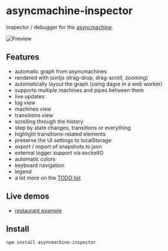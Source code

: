 # asyncmachine-inspector

Inspector / debugger for the [asyncmachine](https://github.com/TobiaszCudnik/asyncmachine).

![Preview](http://tobiaszcudnik.github.io/asyncmachine-inspector/sample.png)

## Features
- automatic graph from asyncmachines
- rendered with jointjs (drag-drop, drag-scroll, zooming)
- automatically layout the graph (using dagre in a web worker)
- supports multiple machines and pipes between them
- live updates
- log view
- machines view
- transitions view
- scrolling through the history
- step by state changes, transitions or everything
- highlight transitions-related elements
- preserve the UI settings to localStorage
- export / import of snapshots to json
- external logger support via socketIO
- automatic colors
- keyboard navigation
- legend
- a lot more on the [TODO list](https://github.com/TobiaszCudnik/asyncmachine-inspector/blob/master/docs/TODO.md)

## Live demos

- [restaurant example](https://stackblitz.com/edit/asyncmachine-inspector-restaurant)

## Install

```
npm install asyncmachine-inspector
```
